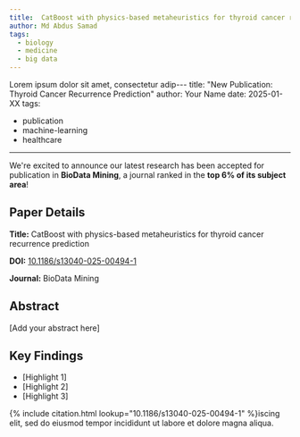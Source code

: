 ```yaml
---
title:  CatBoost with physics-based metaheuristics for thyroid cancer recurrence prediction
author: Md Abdus Samad
tags:
  - biology
  - medicine
  - big data
---
```


Lorem ipsum dolor sit amet, consectetur adip---
title: "New Publication: Thyroid Cancer Recurrence Prediction"
author: Your Name
date: 2025-01-XX
tags:
  - publication
  - machine-learning
  - healthcare
---

We're excited to announce our latest research has been accepted for publication in **BioData Mining**, a journal ranked in the **top 6% of its subject area**!

## Paper Details

**Title:** CatBoost with physics-based metaheuristics for thyroid cancer recurrence prediction

**DOI:** [10.1186/s13040-025-00494-1](https://doi.org/10.1186/s13040-025-00494-1)

**Journal:** BioData Mining

## Abstract

[Add your abstract here]

## Key Findings

- [Highlight 1]
- [Highlight 2]
- [Highlight 3]

{% include citation.html lookup="10.1186/s13040-025-00494-1" %}iscing elit, sed do eiusmod tempor incididunt ut labore et dolore magna aliqua.
